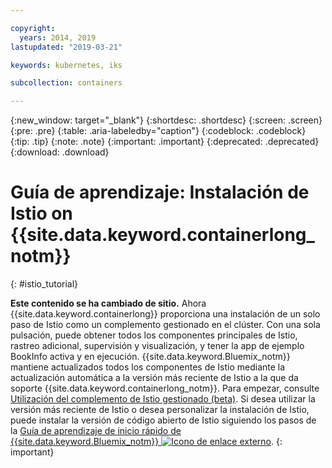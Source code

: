 ```yaml
---

copyright:
  years: 2014, 2019
lastupdated: "2019-03-21"

keywords: kubernetes, iks

subcollection: containers

---
```


{:new_window: target="_blank"}
{:shortdesc: .shortdesc}
{:screen: .screen}
{:pre: .pre}
{:table: .aria-labeledby="caption"}
{:codeblock: .codeblock}
{:tip: .tip}
{:note: .note}
{:important: .important}
{:deprecated: .deprecated}
{:download: .download}


# Guía de aprendizaje: Instalación de Istio on {{site.data.keyword.containerlong_notm}}
{: #istio_tutorial}

**Este contenido se ha cambiado de sitio.** Ahora {{site.data.keyword.containerlong}} proporciona una instalación de un solo paso de Istio como un complemento gestionado en el clúster. Con una sola pulsación, puede obtener todos los componentes principales de Istio, rastreo adicional, supervisión y visualización, y tener la app de ejemplo BookInfo activa y en ejecución. {{site.data.keyword.Bluemix_notm}} mantiene actualizados todos los componentes de Istio mediante la actualización automática a la versión más reciente de Istio a la que da soporte {{site.data.keyword.containerlong_notm}}. Para empezar, consulte [Utilización del complemento de Istio gestionado (beta)](/docs/containers?topic=containers-istio). Si desea utilizar la versión más reciente de Istio o desea personalizar la instalación de Istio, puede instalar la versión de código abierto de Istio siguiendo los pasos de la [Guía de aprendizaje de inicio rápido de {{site.data.keyword.Bluemix_notm}} ![Icono de enlace externo](../icons/launch-glyph.svg "Icono de enlace externo")](https://istio.io/docs/setup/kubernetes/quick-start-ibm/).
{: important}
